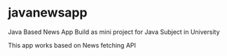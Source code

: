 # javanewsapp
Java Based News App Build as mini project for Java Subject in University

This app works based on News fetching API
